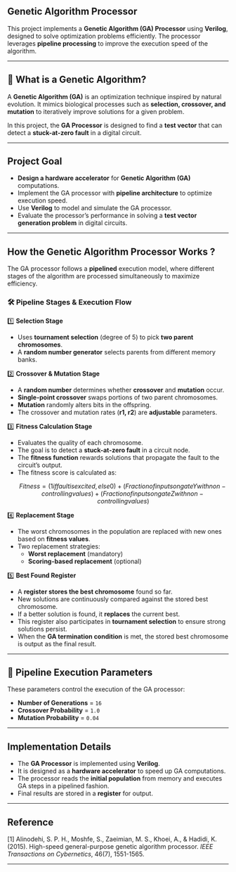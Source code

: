 ## Genetic Algorithm Processor   

This project implements a **Genetic Algorithm (GA) Processor** using **Verilog**, designed to solve optimization problems efficiently. The processor leverages **pipeline processing** to improve the execution speed of the algorithm.

---

## 🧬 What is a Genetic Algorithm?  

A **Genetic Algorithm (GA)** is an optimization technique inspired by natural evolution. It mimics biological processes such as **selection, crossover, and mutation** to iteratively improve solutions for a given problem.  

In this project, the **GA Processor** is designed to find a **test vector** that can detect a **stuck-at-zero fault** in a digital circuit.  

---

## Project Goal  

- **Design a hardware accelerator** for **Genetic Algorithm (GA)** computations.  
- Implement the GA processor with **pipeline architecture** to optimize execution speed.  
- Use **Verilog** to model and simulate the GA processor.  
- Evaluate the processor’s performance in solving a **test vector generation problem** in digital circuits.  

---

##  How the Genetic Algorithm Processor Works  ?

The GA processor follows a **pipelined** execution model, where different stages of the algorithm are processed simultaneously to maximize efficiency.

### **🛠 Pipeline Stages & Execution Flow**  

1️⃣ **Selection Stage**  
   - Uses **tournament selection** (degree of 5) to pick **two parent chromosomes**.  
   - A **random number generator** selects parents from different memory banks.  

2️⃣ **Crossover & Mutation Stage**  
   - A **random number** determines whether **crossover** and **mutation** occur.  
   - **Single-point crossover** swaps portions of two parent chromosomes.  
   - **Mutation** randomly alters bits in the offspring.  
   - The crossover and mutation rates (**r1, r2**) are **adjustable** parameters.  

3️⃣ **Fitness Calculation Stage**  
   - Evaluates the quality of each chromosome.  
   - The goal is to detect a **stuck-at-zero fault** in a circuit node.  
   - The **fitness function** rewards solutions that propagate the fault to the circuit’s output.  
   - The fitness score is calculated as:  
     ```math
     Fitness = (1 if fault is excited, else 0) +  
               (Fraction of inputs on gate Y with non-controlling values) +  
               (Fraction of inputs on gate Z with non-controlling values)
     ```  

4️⃣ **Replacement Stage**  
   - The worst chromosomes in the population are replaced with new ones based on **fitness values**.  
   - Two replacement strategies:  
     - **Worst replacement** (mandatory)  
     - **Scoring-based replacement** (optional)  

5️⃣ **Best Found Register**  
   - A **register stores the best chromosome** found so far.  
   - New solutions are continuously compared against the stored best chromosome.  
   - If a better solution is found, it **replaces** the current best.  
   - This register also participates in **tournament selection** to ensure strong solutions persist.  
   - When the **GA termination condition** is met, the stored best chromosome is output as the final result.  

---

## 🔢 Pipeline Execution Parameters  

These parameters control the execution of the GA processor:  

- **Number of Generations** = `16`  
- **Crossover Probability** = `1.0`  
- **Mutation Probability** = `0.04`  

---

##  Implementation Details  

- The **GA Processor** is implemented using **Verilog**.  
- It is designed as a **hardware accelerator** to speed up GA computations.  
- The processor reads the **initial population** from memory and executes GA steps in a pipelined fashion.  
- Final results are stored in a **register** for output.  

---


##  Reference  
[1] Alinodehi, S. P. H., Moshfe, S., Zaeimian, M. S., Khoei, A., & Hadidi, K. (2015). High-speed general-purpose genetic algorithm processor. *IEEE Transactions on Cybernetics*, 46(7), 1551-1565.  

---
